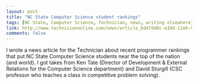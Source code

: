 ```yaml
---
layout: post
title: "NC State Computer Science student rankings"
tags: [NC State, Computer Science, Technician, news, writing elsewhere]
link: http://www.technicianonline.com/news/article_bd47dd8c-e10d-11e6-941e-7b246e75a972.html
comments: false
---
```


I wrote a news article for the Technician about recent programmer rankings that put NC State Computer Science students near the top of the nation (and world). I got takes from Ken Tate (Director of Development & External Relations for the Computer Science department) and David Sturgill (CSC professor who teaches a class in competitive problem solving).